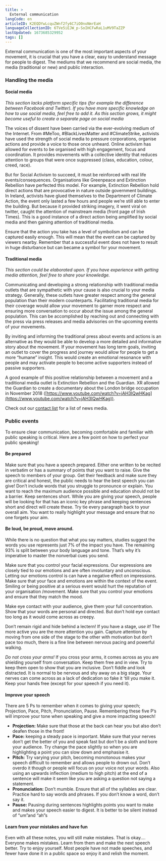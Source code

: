 ```yaml
---
title: >
  External communication
langCode: en
articleID: K2EQDYwLcquZWnf2fy6C7iO0noNmrEaH
languageCollectionID: 6TVe5iEJW_p-SoIHCFwRaL1uMV9TaZZP
lastUpdated: 1673685329952
tags: []
---
```


External communication is one of the most important aspects of your movement, it is crucial that you have a clear, easy to understand message for people to digest. The mediums that we recommend are social media, the media (traditional or new) and public interaction.

### Handling the media

#### Social media

_This section lacks platform specific tips (for example the difference between Facebook and Twitter). If you have more specific knowledge on how to use social media, feel free to add it. As this section grows, it might become useful to create a separate page on social media_

The voices of dissent have been carried via the ever-evolving medium of the Internet. From #MeToo, #BlackLivesMatter and #ClimateStrike, activists have used the strength of social media to pressure corporations, organise actions and provide a voice to those once unheard. Online activism has allowed for events to be organised with high engagement, focus and coordination. It provides movements with a collective identity that reduces attention to groups that were once suppressed (class, education, colour, creed, race).

But for Social Activism to succeed, it must be reinforced with real life events/consequences. Organisations like Greenpeace and Extinction Rebellion have perfected this model. For example, Extinction Rebellion hold direct actions that are provocative in nature outside government buildings. In Ireland, activists have glued themselves to the Department of Climate Action, the event only lasted a few hours and people we’re still able to enter the building. But because it provided striking imagery, it went viral on twitter, caught the attention of mainstream media (front page of Irish Times). This is a good instance of a direct action being amplified by social media and then gaining attention of traditional media.

Ensure that the action you take has a level of symbolism and can be captured easily enough. This will mean that the event can be captured by viewers nearby. Remember that a successful event does not have to result in huge disturbance but can became a symbol for your movement.

#### Traditional media

_This section could be elaborated upon. If you have experience with getting media attention, feel free to share your knowledge._

Communicating and developing a strong relationship with traditional media outlets that are sympathetic with your cause is also crucial to your media strategy. Generally, these outlets have greater respect among the general population than their modern counterparts. Facilitating traditional media for their coverage would allow your movement to garner more respect and ensuring more conversation to occur about the issue among the general population. This can be accomplished by reaching out and connecting with the press via press releases and media advisories on the upcoming events of your movements.

By inviting and informing the traditional press about events and actions is an alternative as they would be able to develop a more detailed and informative story about the movement. If your movement has long term goals, inviting an outlet to cover the progress and journey would allow for people to get a more “humane” insight. This would create an emotional resonance with people and may activate people to become active supporters instead of passive supporters.

A good example of this positive relationship between a movement and a traditional media outlet is Extinction Rebellion and the Guardian. XR allowed the Guardian to create a documentary about the London bridge occupation in November 2018 ([https://www.youtube.com/watch?v=jAH3IQwHKag](https://www.youtube.com/watch?v=jAH3IQwHKag)).

Check out our [contact list](https://webcache.googleusercontent.com/index.php?title=Contact_list&action=edit&redlink=1) for a list of news media.

### Public events

To ensure clear communication, becoming comfortable and familiar with public speaking is critical. Here are a few point on how to perfect your public speaking!

#### Be prepared

Make sure that you have a speech prepared. Either one written to be recited in verbatim or has a summary of points that you want to raise. Give the speech to members of your group. Get their feedback and make sure they are critical and honest, the public needs to hear the best speech you can give! Don’t include words that you struggle to pronounce or explain. You want to reach the maximum audience possible and education should not be a barrier. Keep sentences short. While you are giving your speech, people will be looking for that has an iconic key phrase and keeping sentences short and direct will create these. Try tie every paragraph back to your overall aim. You want to really highlight your message and ensure that no one forgets your aim.

#### Be loud, be proud, move around.

While there is no question that what you say matters, studies suggest the words you use represents just 7% of the impact you have. The remaining 93% is split between your body language and tone. That’s why it’s imperative to master the nonverbal cues you send.

Make sure that you control your facial expressions. Our expressions are closely tied to our emotions and are often involuntary and unconscious. Letting our emotions control is can have a negative effect on impressions. Make sure that your face and emotions are within the context of the event. Smiling or being positive at a serious event would hurt the reputation of your organisation /movement. Make sure that you control your emotions and ensure that they match the mood.

Make eye contact with your audience, give them your full concentration. Show that your words are personal and directed. But don’t hold eye contact too long as it would come across as creepy.

Don’t remain rigid and hide behind a lectern! If you have a stage, _use it!_ The more active you are the more attention you gain. Capture attention by moving from one side of the stage to the other with motivation but don’t pace too much, there is a fine line between nervous pacing and powerful walking.

_Do not cross your arms!_ If you cross your arms, it comes across as you are shielding yourself from conversation. Keep them free and in view. Try to keep them open to show that you are inclusive. Don’t fiddle and look distracted. It is normal to be nervous and shy away on a big stage. Your nerves can come across as a lack of dedication so fake it ‘till you make it. Keep your hands free (except for your speech if you need it).

#### Improve your speech

There are 5 Ps to remember when it comes to giving your speech; Projection, Pace, Pitch, Pronunciation, Pause. Remembering these five P’s will improve your tone when speaking and give a more impacting speech!

-   **Projection:** Make sure that those at the back can hear you but also don’t deafen those in the front!
-   **Pace:** keeping a steady pace is important. Make sure that your nerves don’t get the better of you and speak fast but don’t be a sloth and bore your audience. Try change the pace slightly so when you are highlighting a point you can slow down and emphasise it.
-   **Pitch:** Try varying your pitch, becoming monotonous makes your speech difficult to remember and allows people to drown out. Don’t overdo it though or people will focus on your voice not your words. Also using an upwards inflection (medium to high pitch) at the end of a sentence will make it seem like you are asking a question not saying a statement.
-   **Pronunciation:** Don’t mumble. Ensure that all of the syllables are clear. Practice hard to say words and phrases. If you don’t know a word, don’t say it.
-   **Pause:** Pausing during sentences highlights points you want to make and makes your speech easier to digest. It is better to be silent instead of “um”and “ah”s

#### Learn from your mistakes and have fun

Even with all these notes, you will still make mistakes. That is okay…. Everyone makes mistakes. Learn from them and make the next speech better. Try to enjoy yourself. Most people have not made speeches, and fewer have done it in a public space so enjoy it and relish the moment.